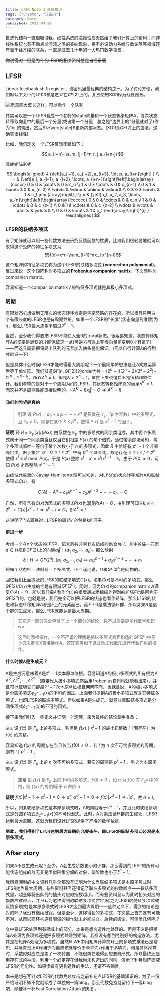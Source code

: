 ```yaml
---
title: LFSR Note 1 基础知识
tags: ["Crypto", "流密码"]
category: Notes
published: 2025-04-10
---
```


自迭代结构一直很吸引我。线性系统的递推性质天然给了我们计算上的便利；而非线性系统也有不动点或混沌之类的美妙现象，更不必说动力系统与数论等等领域还有着千丝万缕的联系，一直是过去几十年的一大热门数学领域...

~~你说得对，但是为什么LFSR的相关资料总是自相矛盾~~

<!--more-->

## LFSR

Linear feedback shift register，流密码里最经典的结构之一。为了讨论方便，我们默认下文中的LFSR都是定义在$GF(2)$上的，并且使用XOR作为线性函数。

![示意图大概长这样，可以看作一个队列](./assets/image-23.png)

其实可以把一个LFSR看成一个初始的state向量和一个状态转移矩阵A，每次状态转移取向量中的最后一个分量(或者第一个分量，总之是"边界上的"分量就对了)作为1bit的输出，然后$A*\vec{state}$更新内部状态。(XOR是$GF(2)$上的加法，这确实很线性)

比如，我们定义一个LFSR反馈函数如下：

$$
a_{i+n}=\sum_{j=1}^n c_j a_{i+n-j}
$$

写成矩阵形式

$$
\begin{aligned}
& {\left[a_{i+1}, a_{i+2}, a_{i+3}, \ldots, a_{i+n}\right] } \\
= & {\left[a_i, a_{i+1}, a_{i+2}, \ldots, a_{i+n-1}\right]\left[\begin{array}{ccccc}
0 & 0 & \cdots & 0 & c_n \\
1 & 0 & \cdots & 0 & c_{n-1} \\
0 & 1 & \cdots & 0 & c_{n-2} \\
\vdots & \vdots & \ddots & \vdots & \\
0 & 0 & \cdots & 1 & c_1
\end{array}\right] } \\
= & {\left[a_1, a_2, a_3, \ldots, a_{n}\right]\left[\begin{array}{cccccc}
0 & 0 & \cdots & 0 & c_n \\
1 & 0 & \cdots & 0 & c_{n-1} \\
0 & 1 & \cdots & 0 & c_{n-2} \\
\vdots & \vdots & \ddots & \vdots & \\
0 & 0 & \cdots & 1 & c_1
\end{array}\right]^{i} }
\end{aligned}
$$

### LFSR的联结多项式
有了矩阵就可以用一些代数方法去研究反馈函数的性质，比如我们很轻易地就可以求得这个矩阵的特征多项式为$$f(x)=x^n-\sum_{i=1}^n c_i x^{n-i}$$

这个矩阵的特征多项式称为这个LFSR的联结多项式 **(connection polynomial)**。反过来说，这个矩阵称为多项式的 **Frobenius companion matrix**，下文简称为companion matrix。


容易知道一个companion matrix $A$的特征多项式就是其极小多项式。

### 周期

有限状态机想做到无限次的状态转移肯定是需要环路的存在的，所以很容易明白一个有限长度的LFSR也是有周期性的。如果一个LFSR的"长度"(状态向量的维数)为n，那么LFSR最大周期不超过$2^n-1$。

当然，至少我们得要求LFSR不能进入全0的trivial状态。很容易知道，状态转移矩阵A必须要是满秩的才能保证这一点(可逆方阵乘上非零向量能变到0才有鬼了)——而这只需要把将要出队列的元素加入抽头就能保证。(可以自行计算A的行列式验证一下)

但是具体什么时候LFSR才能取得最大周期呢？一个最简单的想法是让A乘方运算后等于单位阵。我们知道$GF(n,GF(2))$的order为$N=\left(2^n-1\right)\left(2^n-2\right)\left(2^n-2^2\right) \cdots\left(2^n-2^{n-1}\right)$，所以$A^N=I$。但是$N>2^n-1$，直觉上来说这并不是很精细的估计。我们希望的是对于一个周期为$k'$的LFSR，其状态转移矩阵真的满足$A^{k'}=I$，而这并不是周期性能直接说明的。($(A^{k'}-I)\vec{x}=O\nRightarrow A^{k'}=I$)

#### 我们的希望是真的

> 引理  设 $P(x)=a_0+a_1 x+\cdots+x^n$ 是系数在 $\mathbb{F}_p$（$p$ 为素数）中的多项式，且 $a_0 \neq 0$。则存在某个 $k<p^n$，使得 $P(x)$ 是 $x^k-1$ 的因子。

**证明** 环 $R=\mathbb{F}_p[x]/(P(x))$ 由系数在 $\mathbb{F}_p$ 中的多项式的同余类组成，其中两个多项式属于同一个同余类当且仅当它们相差 $P(x)$ 的某个倍式。通过带余除法可知，每个多项式都唯一等价于某个次数小于 $n$ 的多项式，因此 $R$ 中恰好有 $p^n-1$ 个非零等价类。由于集合 $\left\{x^i: 0 \leq i<p^n\right\}$ 中有 $p^n$ 个单项式，故必存在 $0 \leq i<j<p^n$ 使得 $x^i \equiv x^j \bmod P(x)$。于是 $P(x)$ 整除 $x^j-x^i=x^i\left(x^{j-i}-1\right)$。由于 $P(0) \neq 0$，可知 $P(x)$ 必然整除 $x^{j-i}-1$。

由线性代数里的Caylay-Hamilton定理可以知道，对LFSR的状态转移矩阵A和联结多项式$C(x)$，有

$$C(A)=A^n-c_1 A^{n-1}-c_2A^{n-2}-\cdots-c_n I=O$$

自然，所有含有$C(x)$为因式的多项式$P(x)$也满足$P(A)=O$，由引理可知$\exists k,k<2^n \rightarrow C(x)|x^k-1\Rightarrow A^k-I=O$，即$A^k=I$

这说明了当A满秩时，LFSR的周期$k'$必然是$k$的因子。

#### 更进一步

考虑一个有n个状态的LFSR，记其所有非零状态组成的集合为$H$，其中的任一元素$a\in H$视作$GF(2)$上的向量$\vec{a}:(a_1,a_2,\cdots,a_n)$。那么映射
$$\phi:H\rightarrow GF(2^n), (a_1,a_2,\cdots,a_n)\mapsto a_1x^{n-1}+a_2x^{n-2}+\cdots+a_n$$将每个状态唯一映射到一个多项式。不严谨地说，$H$和$GF(2^n)$是同构的。

回忆我们上面提及的LFSR的联结多项式$C(x)$。如果$C(x)$是不可约多项式，那么$GF(2)/C(x)$生成的恰是有限域$GF(2^n)$。同时，因为$C(x)$的companion matrix $A$满足$C(A)=O$，所以我们把$A$看作$C(x)$的根后通过添根操作得到的扩域$F$也是同构于$GF(2^n)$的。也就是说，我们完全可以把LFSR的状态也看作矩阵，那么LFSR的状态和状态转移矩阵$A$都是$F$上的元素而已。而$F\backslash{0}$是乘法循环群，所以如果$A$是这个群的生成元，那么LFSR就能达到最大周期。

> 其实这一部分完全包含了上一个部分的结论，只不过需要更多代数学知识ww

> 这里的添根操作，一个不严谨的理解是把以多项式商环构造的$GF(2^n)$中原本的未定元X直接换作A。这其实类似于通过添加代数元进行代数扩张的操作。

#### 什么时候A是生成元？

A是生成元意味着A是$2^n-1$次本原单位根。容易知道A的极小多项式的所有根为$A,A^{2}, A^{2^2},\cdots, A^{2^{n-1}}$(直接代入极小多项式然后用Frobenius自同构就能看出来)，并且可以证明它们都是$2^n-1$次本原单位根且两两不同。也就是说，A的极小多项式是分圆多项式$\phi_{2^n-1}(x)$的不可约因式。上面我们提到A的极小多项式就是其特征多项式，也即LFSR的联结多项式。所以如果A是生成元，就意味着联结多项式是分圆多项式$\phi_{2^n-1}(x)$的不可约因式。

接下来我们引入一些定义并证明一个定理，来为最终的结论着手准备：

`定义` 设 $f(x)$ 是 $F_p$ 上的多项式，称满足 $f(x) \mid x^l-1$ 的最小正整数 $l$（若存在）为 $f(x)$ 的周期。

容易知道 $f(x)$ 的周期存在当且仅当 $f(0) \neq 0$ ．若 $l$ 为 $n$ 次不可约多项式的周期，则有 $l \mid p^n-1$ ．

`定义` 设 $f(x)$ 是 $F_p$ 上的 $n$ 次不可约多项式，若它的周期是 $p^n-1$ ，称之为本原多项式。

> **定理** 设 $f(x)$ 是 $F_p$ 上的不可约多项式，$f(0) \neq 0$ ，设 $\alpha$ 为 $f(x)$ 在 $F_{p^n}$ 中的根，则 $f(x)$ 的周期$l$等于 $\alpha$ 的阶 $d$

**证明** $f(x)\left|x^l-1 \Rightarrow \alpha^l-1=0 \Rightarrow d\right| l, \alpha^d-1=0 \Rightarrow f(x)\left|x^d-1 \Rightarrow l\right| d$ ，故 $d=l$。

所以，如果联结多项式是本原多项式时，A的阶就等于$2^n-1$，并且此时联结多项式是分圆多项式$\phi_{2^n-1}(x)$的不可约因式。此时，A为乘法循环群的生成元，LFSR达到最大周期。这就为我们设计LFSR提供了严格的数学依据。

**至此，我们得到了LFSR达到最大周期的充要条件，即LFSR的联结多项式必须是本原多项式。**

## After story

如果A不是生成元呢？至少，A会生成阶数更小的子群，那么得到的LFSR的所有可能状态组成的群无非是类似陪集分解的对象，其阶数也小于$2^n-1$。

我所查阅到的中文资料几乎全都没有证明为什么当联结多项式是本原多项式时LFSR达到最大周期，有些资料甚至还错记了联结多项式的指数顺序——联结多项式里，越是即将出队列的抽头对应的指数越小。而有些资料里认为此时抽头对应的指数应该越大，并且认为这样得到的联结多项式(它们称之为LFSR的特征多项式或反馈多项式)是本原多项式时LFSR才达到最大周期——这种定义下，得到的结论是对的吗？我没有继续研究，但是至少，这样得到的多项式，在次数上首先就有可能不对，从而以商环构造有限域的操作就未必能成立。后续的结论，可信度几何呢？

文中将LFSR处理到有限域上的部分，本来是想构造性地处理的。但是不论是把矩阵A处理为多项式还是把多项式处理到矩阵，我都没有想到特别好的构造方法。尤其是把矩阵A处理为多项式，虽然RLWE中用矩阵计算商环上的多项式乘法已是常识，并且直觉上A作用于向量应该就等价于单项式x作用于多项式，但是具体推算时，系数的对应总是差了一次转置，不能很爽快地得到想要的形式。所以最终还是用存在式的手段，利用一个必定存在但我尚未构造出的同构，演示了利用矩阵研究LFSR的可能性。如果读者有更构造性的手法，还请不吝赐教。

本来是想在写针对LFSR的代数免疫攻击之前补充点LFSR的基础知识的，为了一份严格证明不知不觉就写成了单独的一篇blog。那么代数免疫就留待下一篇blog吧，顺便补一补Fast Correlation Attack的知识。